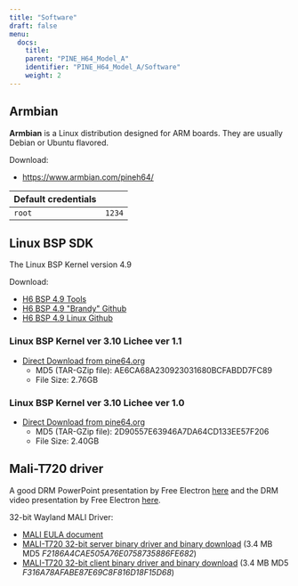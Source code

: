 ```yaml
---
title: "Software"
draft: false
menu:
  docs:
    title:
    parent: "PINE_H64_Model_A"
    identifier: "PINE_H64_Model_A/Software"
    weight: 2
---
```


## Armbian

**Armbian** is a Linux distribution designed for ARM boards. They are usually Debian or Ubuntu flavored.

Download:

* https://www.armbian.com/pineh64/

| Default credentials | |
| -------- | ------- |
| `root` | `1234` |


## Linux BSP SDK

The Linux BSP Kernel version 4.9

Download:

* [H6 BSP 4.9 Tools](https://github.com/Allwinner-Homlet/H6-BSP4.9-tools)
* [H6 BSP 4.9 "Brandy" Github](https://github.com/Allwinner-Homlet/H6-BSP4.9-brandy)
* [H6 BSP 4.9 Linux Github](https://github.com/Allwinner-Homlet/H6-BSP4.9-linux)

### Linux BSP Kernel ver 3.10 Lichee ver 1.1
* [Direct Download from pine64.org](https://files.pine64.org/os/sdk/H64-ver1.1/H6-lichee-v1.1.tar.gz)
  * MD5 (TAR-GZip file): AE6CA68A230923031680BCFABDD7FC89
  * File Size: 2.76GB

### Linux BSP Kernel ver 3.10 Lichee ver 1.0

* [Direct Download from pine64.org](https://files.pine64.org/os/sdk/H64-ver1.0/H6-BSP-1.0.tgz)
  * MD5 (TAR-GZip file): 2D90557E63946A7DA64CD133EE57F206
  * File Size: 2.40GB


## Mali-T720 driver

A good DRM PowerPoint presentation by Free Electron [here](https://free-electrons.com/pub/conferences/2017/kr/ripard-drm/ripard-drm.pdf) and the DRM video presentation by Free Electron [here](https://www.youtube.com/watch?v=LbDOCJcDRoo).

32-bit Wayland MALI Driver:

* [MALI EULA document](https://files.pine64.org/doc/MALI/MALI%20EULA.pdf)
* [MALI-T720 32-bit server binary driver and binary download](https://files.pine64.org/os/sdk/H64-ver1.1/mali-t720-r18p0-01rel0-um-016-linux-opengles-release-wayland-server-gbm-composer-arm32-glibc.tar.bz2) (3.4 MB MD5 _F2186A4CAE505A76E0758735886FE682_)
* [MALI-T720 32-bit client binary driver and binary download](https://files.pine64.org/os/sdk/H64-ver1.1/mali-t720-r18p0-01rel0-um-016-linux-opengles-release-wayland-client-gbm-composer-arm32-glibc.tar.bz2) (3.4 MB MD5 _F316A78AFABE87E69C8F816D18F15D68_)
